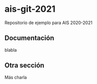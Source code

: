 # ais-git-2021
Repositorio de ejemplo para AIS 2020-2021

## Documentación

blabla

## Otra sección

Más charla